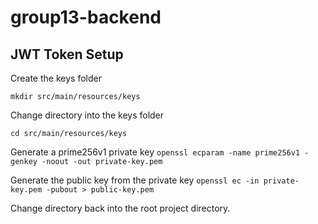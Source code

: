 # group13-backend

## JWT Token Setup
Create the keys folder

`mkdir src/main/resources/keys`

Change directory into the keys folder

`cd src/main/resources/keys`

Generate a prime256v1 private key
`openssl ecparam -name prime256v1 -genkey -noout -out private-key.pem`

Generate the public key from the private key
`openssl ec -in private-key.pem -pubout > public-key.pem`

Change directory back into the root project directory.
